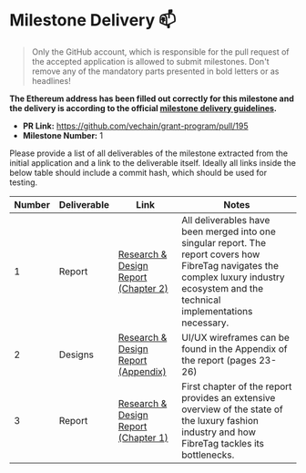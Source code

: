 # Milestone Delivery :mailbox:

> Only the GitHub account, which is responsible for the pull request of the accepted application is allowed to submit milestones. Don't remove any of the mandatory parts presented in bold letters or as headlines!

**The Ethereum address has been filled out correctly for this milestone and the delivery is according to the official [milestone delivery guidelines](../#milestone-delivery-process).**  

* **PR Link:** https://github.com/vechain/grant-program/pull/195
* **Milestone Number:** 1

Please provide a list of all deliverables of the milestone extracted from the initial application and a link to the deliverable itself. Ideally all links inside the below table should include a commit hash, which should be used for testing.

| Number | Deliverable | Link | Notes |
| ------------- | ------------- | ------------- |------------- |
| 1 | Report | [Research & Design Report (Chapter 2)](https://github.com/jjjutla/FibreTag/blob/main/Research%20%26%20Design%20Report.pdf) | All deliverables have been merged into one singular report. The report covers how FibreTag navigates the complex luxury industry ecosystem and the technical implementations necessary. |
| 2 | Designs | [Research & Design Report (Appendix)](https://github.com/jjjutla/FibreTag/blob/main/Research%20%26%20Design%20Report.pdf) | UI/UX wireframes can be found in the Appendix of the report (pages 23-26) |
| 3 | Report | [Research & Design Report (Chapter 1)](https://github.com/jjjutla/FibreTag/blob/main/Research%20%26%20Design%20Report.pdf) | First chapter of the report provides an extensive overview of the state of the luxury fashion industry and how FibreTag tackles its bottlenecks.  |
